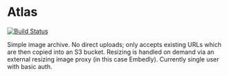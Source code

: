 # Atlas

[![Build Status](https://travis-ci.org/dzucconi/atlas.svg?branch=master)](https://travis-ci.org/dzucconi/atlas)

Simple image archive. No direct uploads; only accepts existing URLs which are then copied into an S3 bucket. Resizing is handled on demand via an external resizing image proxy (in this case Embedly). Currently single user with basic auth.
